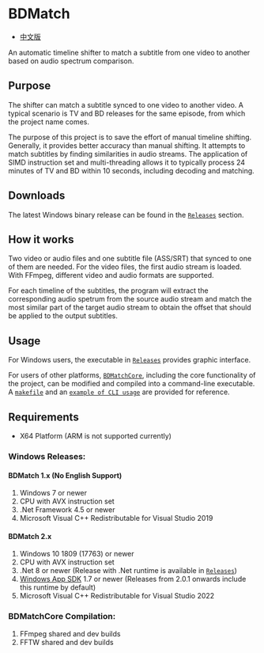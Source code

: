 # BDMatch
* [中文版](/README.CHS.md)

An automatic timeline shifter to match a subtitle from one video to another based on audio spectrum comparison.

## Purpose
The shifter can match a subtitle synced to one video to another video. A typical scenario is TV and BD releases for the same episode, from which the project name comes.

The purpose of this project is to save the effort of manual timeline shifting. Generally, it provides better accuracy than manual shifting. It attempts to match subtitles by finding similarities in audio streams. The application of SIMD instruction set and multi-threading allows it to typically process 24 minutes of TV and BD within 10 seconds, including decoding and matching.

## Downloads
The latest Windows binary release can be found in the [`Releases`](https://github.com/Thomasyse/BDMatch/releases) section.

## How it works
Two video or audio files and one subtitle file (ASS/SRT) that synced to one of them are needed. For the video files, the first audio stream is loaded. With FFmpeg, different video and audio formats are supported.

For each timeline of the subtitles, the program will extract the corresponding audio spetrum from the source audio stream and match the most similar part of the target audio stream to obtain the offset that should be applied to the output subtitles.

## Usage
For Windows users, the executable in [`Releases`](https://github.com/Thomasyse/BDMatch/releases) provides graphic interface.

For users of other platforms, [`BDMatchCore`](/BDMatchCore), including the core functionality of the project, can be modified and compiled into a command-line executable. A [`makefile`](/BDMatchCore/makefile) and an [`example of CLI usage`](/BDMatchCore/CLI.cpp) are provided for reference.

## Requirements
* X64 Platform (ARM is not supported currently)

### Windows Releases:
#### BDMatch 1.x (No English Support)
1. Windows 7 or newer
2. CPU with AVX instruction set
3. .Net Framework 4.5 or newer
4. Microsoft Visual C++ Redistributable for Visual Studio 2019
#### BDMatch 2.x
1. Windows 10 1809 (17763) or newer
2. CPU with AVX instruction set
3. .Net 8 or newer (Release with .Net runtime is available in [`Releases`](https://github.com/Thomasyse/BDMatch/releases))
4. [Windows App SDK](https://learn.microsoft.com/en-us/windows/apps/windows-app-sdk/downloads) 1.7 or newer (Releases from 2.0.1 onwards include this runtime by default)
5. Microsoft Visual C++ Redistributable for Visual Studio 2022

### BDMatchCore Compilation:
1. FFmpeg shared and dev builds
2. FFTW shared and dev builds
